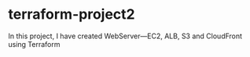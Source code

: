 # terraform-project2

In this project, I have created WebServer—EC2, ALB, S3 and CloudFront using Terraform
